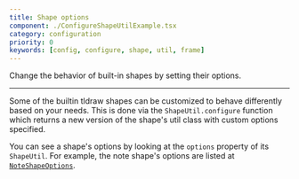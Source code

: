 ```yaml
---
title: Shape options
component: ./ConfigureShapeUtilExample.tsx
category: configuration
priority: 0
keywords: [config, configure, shape, util, frame]
---
```


Change the behavior of built-in shapes by setting their options.

---

Some of the builtin tldraw shapes can be customized to behave differently based on your needs. This is done via the `ShapeUtil.configure` function which returns a new version of the shape's util class with custom options specified.

You can see a shape's options by looking at the `options` property of its `ShapeUtil`. For example, the note shape's options are listed at [`NoteShapeOptions`](https://tldraw.dev/reference/tldraw/NoteShapeOptions).

